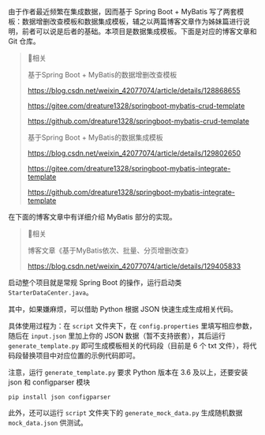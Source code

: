 由于作者最近频繁在集成数据，因而基于 Spring Boot + MyBatis 写了两套模板：数据增删改查模板和数据集成模板，辅之以两篇博客文章作为姊妹篇进行说明，前者可以说是后者的基础。本项目是数据集成模板。下面是对应的博客文章和 Git 仓库。

> 💬相关
>
> 基于Spring Boot + MyBatis的数据增删改查模板
>
> https://blog.csdn.net/weixin_42077074/article/details/128868655
>
> https://gitee.com/dreature1328/springboot-mybatis-crud-template
>
> https://github.com/dreature1328/springboot-mybatis-crud-template
>
> 基于Spring Boot + MyBatis的数据集成模板
>
> https://blog.csdn.net/weixin_42077074/article/details/129802650
>
> https://gitee.com/dreature1328/springboot-mybatis-integrate-template
>
> https://github.com/dreature1328/springboot-mybatis-integrate-template

在下面的博客文章中有详细介绍 MyBatis 部分的实现。

> 💬相关
>
> 博客文章《基于MyBatis依次、批量、分页增删改查》
>
> https://blog.csdn.net/weixin_42077074/article/details/129405833

启动整个项目就是常规 Spring Boot 的操作，运行启动类 `StarterDataCenter.java`。

其中，如果嫌麻烦，可以借助 Python 根据 JSON 快速生成生成相关代码。

具体使用过程为：在 `script` 文件夹下，在 `config.properties` 里填写相应参数，随后在 `input.json` 里加上你的 JSON 数据（暂不支持嵌套），其后运行 `generate_template.py` 即可生成模板相关的代码段（目前是 6 个 txt 文件），将代码段替换项目中对应位置的示例代码即可。

注意，运行 `generate_template.py` 要求 Python 版本在 3.6 及以上，还要安装 json 和 configparser 模块

```shell
pip install json configparser
```

此外，还可以运行 `script` 文件夹下的 `generate_mock_data.py` 生成随机数据 `mock_data.json` 供测试。
